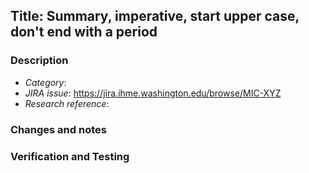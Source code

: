 ## Title: Summary, imperative, start upper case, don't end with a period
<!-- Ideally, <=50 chars. 50 chars is here..: -->

### Description
<!-- For use in commit message, wrap at 72 chars. 72 chars is here: -->
- *Category*: <!-- one of bugfix, data artifact, implementation, observers,
                   post-processing, refactor, revert, test, release, other/misc -->
- *JIRA issue*: https://jira.ihme.washington.edu/browse/MIC-XYZ
- *Research reference*: <!--Link to research documentation for code -->

### Changes and notes
<!-- 
Change description – why, what, anything unexplained by the above.
Include guidance to reviewers if changes are complex.
--> 

### Verification and Testing
<!--
Details on how code was verified. Consider: plots, images, (small) csv files.
-->

